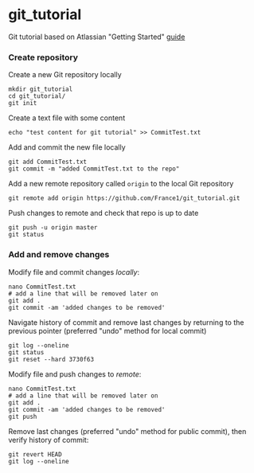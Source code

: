 # git_tutorial
Git tutorial based on Atlassian "Getting Started" [guide](https://it.atlassian.com/git/tutorials/setting-up-a-repository)

### Create repository
Create a new Git repository locally
```
mkdir git_tutorial
cd git_tutorial/
git init
```

Create a text file with some content
```
echo "test content for git tutorial" >> CommitTest.txt
```

Add and commit the new file locally
```
git add CommitTest.txt 
git commit -m "added CommitTest.txt to the repo"
```

Add a new remote repository called `origin` to the local Git repository
```
git remote add origin https://github.com/France1/git_tutorial.git
```

Push changes to remote and check that repo is up to date
```
git push -u origin master
git status
```
### Add and remove changes
Modify file and commit changes *locally*:
```
nano CommitTest.txt 
# add a line that will be removed later on
git add .
git commit -am 'added changes to be removed'
```

Navigate history of commit and remove last changes by returning to the previous pointer (preferred "undo" method for local commit)
```
git log --oneline
git status
git reset --hard 3730f63
```

Modify file and push changes to *remote*: 
```
nano CommitTest.txt 
# add a line that will be removed later on
git add .
git commit -am 'added changes to be removed'
git push
```

Remove last changes (preferred "undo" method for public commit), then verify history of commit:
```
git revert HEAD
git log --oneline
```





